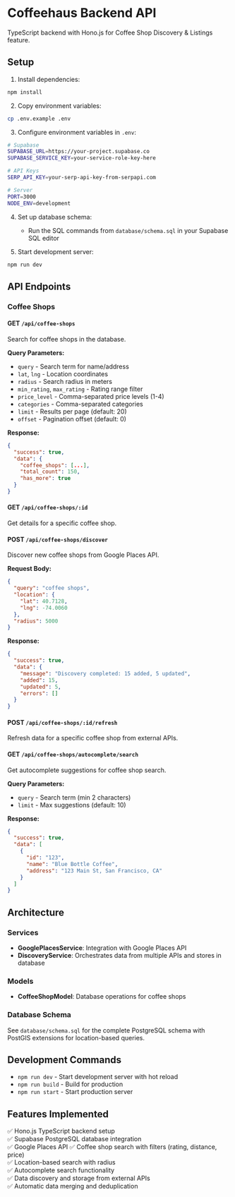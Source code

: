 # Coffeehaus Backend API

TypeScript backend with Hono.js for Coffee Shop Discovery & Listings feature.

## Setup

1. Install dependencies:
```bash
npm install
```

2. Copy environment variables:
```bash
cp .env.example .env
```

3. Configure environment variables in `.env`:
```bash
# Supabase
SUPABASE_URL=https://your-project.supabase.co
SUPABASE_SERVICE_KEY=your-service-role-key-here

# API Keys
SERP_API_KEY=your-serp-api-key-from-serpapi.com

# Server
PORT=3000
NODE_ENV=development
```

4. Set up database schema:
   - Run the SQL commands from `database/schema.sql` in your Supabase SQL editor

5. Start development server:
```bash
npm run dev
```

## API Endpoints

### Coffee Shops

#### GET `/api/coffee-shops`
Search for coffee shops in the database.

**Query Parameters:**
- `query` - Search term for name/address
- `lat`, `lng` - Location coordinates
- `radius` - Search radius in meters
- `min_rating`, `max_rating` - Rating range filter
- `price_level` - Comma-separated price levels (1-4)
- `categories` - Comma-separated categories
- `limit` - Results per page (default: 20)
- `offset` - Pagination offset (default: 0)

**Response:**
```json
{
  "success": true,
  "data": {
    "coffee_shops": [...],
    "total_count": 150,
    "has_more": true
  }
}
```

#### GET `/api/coffee-shops/:id`
Get details for a specific coffee shop.

#### POST `/api/coffee-shops/discover`
Discover new coffee shops from Google Places API.

**Request Body:**
```json
{
  "query": "coffee shops",
  "location": {
    "lat": 40.7128,
    "lng": -74.0060
  },
  "radius": 5000
}
```

**Response:**
```json
{
  "success": true,
  "data": {
    "message": "Discovery completed: 15 added, 5 updated",
    "added": 15,
    "updated": 5,
    "errors": []
  }
}
```

#### POST `/api/coffee-shops/:id/refresh`
Refresh data for a specific coffee shop from external APIs.

#### GET `/api/coffee-shops/autocomplete/search`
Get autocomplete suggestions for coffee shop search.

**Query Parameters:**
- `query` - Search term (min 2 characters)
- `limit` - Max suggestions (default: 10)

**Response:**
```json
{
  "success": true,
  "data": [
    {
      "id": "123",
      "name": "Blue Bottle Coffee",
      "address": "123 Main St, San Francisco, CA"
    }
  ]
}
```

## Architecture

### Services
- **GooglePlacesService**: Integration with Google Places API
- **DiscoveryService**: Orchestrates data from multiple APIs and stores in database

### Models
- **CoffeeShopModel**: Database operations for coffee shops

### Database Schema
See `database/schema.sql` for the complete PostgreSQL schema with PostGIS extensions for location-based queries.

## Development Commands

- `npm run dev` - Start development server with hot reload
- `npm run build` - Build for production
- `npm run start` - Start production server

## Features Implemented

✅ Hono.js TypeScript backend setup  
✅ Supabase PostgreSQL database integration  
✅ Google Places API
✅ Coffee shop search with filters (rating, distance, price)  
✅ Location-based search with radius  
✅ Autocomplete search functionality  
✅ Data discovery and storage from external APIs  
✅ Automatic data merging and deduplication  
